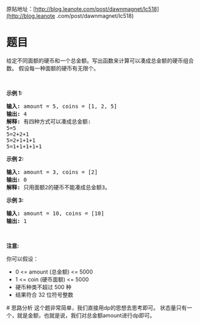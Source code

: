 原贴地址：[http://blog.leanote.com/post/dawnmagnet/lc518](http://blog.leanote
.com/post/dawnmagnet/lc518)
# 题目
<p>给定不同面额的硬币和一个总金额。写出函数来计算可以凑成总金额的硬币组合数。
假设每一种面额的硬币有无限个。&nbsp;</p>
<p>&nbsp;</p>
<ul>
</ul>
<p><strong>示例 1:</strong></p>
<pre><strong>输入:</strong> amount = 5, coins = [1, 2, 5]
<strong>输出:</strong> 4
<strong>解释:</strong> 有四种方式可以凑成总金额:
5=5
5=2+2+1
5=2+1+1+1
5=1+1+1+1+1
</pre>
<p><strong>示例 2:</strong></p>
<pre><strong>输入:</strong> amount = 3, coins = [2]
<strong>输出:</strong> 0
<strong>解释:</strong> 只用面额2的硬币不能凑成总金额3。
</pre>
<p><strong>示例 3:</strong></p>
<pre><strong>输入:</strong> amount = 10, coins = [10] 
<strong>输出:</strong> 1
</pre>
<p>&nbsp;</p>
<p><strong>注意</strong><strong>:</strong></p>
<p>你可以假设：</p>
<ul>
    <li>0 &lt;= amount (总金额) &lt;= 5000</li>
    <li>1 &lt;= coin (硬币面额)&nbsp;&lt;= 5000</li>
    <li>硬币种类不超过 500 种</li>
    <li>结果符合 32 位符号整数</li>
</ul>
# 思路分析
这个题非常简单，我们直接用dp的思想去思考即可。
状态量只有一个，就是金额，也就是说，我们对总金额amount进行dp即可。
